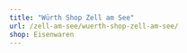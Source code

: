 ```yaml
---
title: "Würth Shop Zell am See"
url: /zell-am-see/wuerth-shop-zell-am-see/
shop: Eisenwaren
---
```

